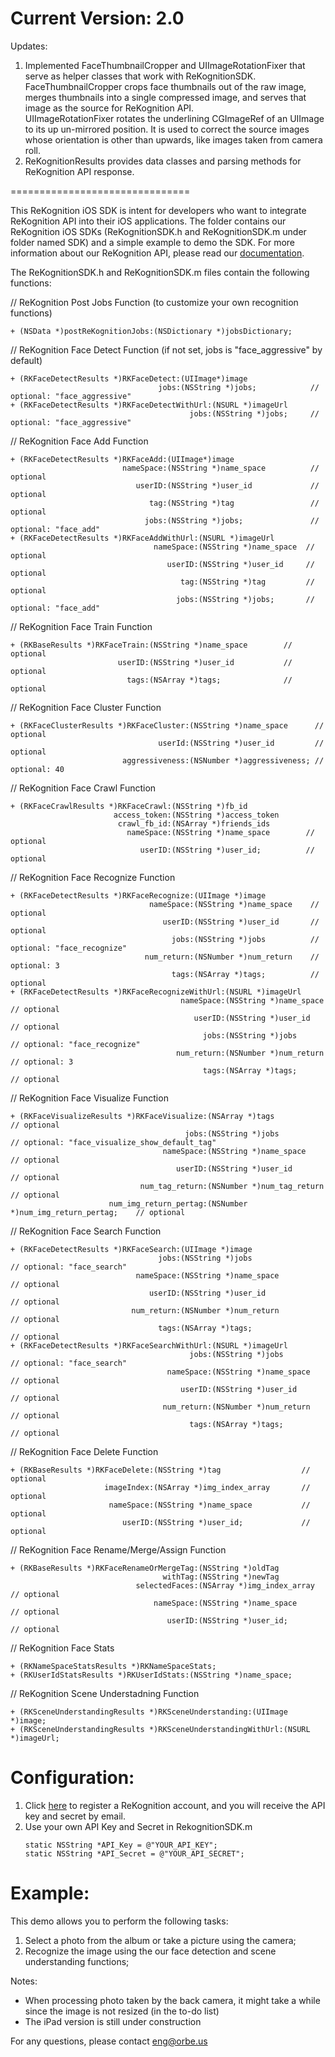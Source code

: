 Current Version: 2.0
===============================
Updates:
<ol>
<li>
Implemented FaceThumbnailCropper and UIImageRotationFixer that serve as helper classes that work with ReKognitionSDK.<br>
FaceThumbnailCropper crops face thumbnails out of the raw image, merges thumbnails into a single compressed image, and serves that image as the source for ReKognition API.<br>
UIImageRotationFixer rotates the underlining CGImageRef of an UIImage to its up un-mirrored position. It is used to correct the source images whose orientation is other than upwards, like images taken from camera roll.
</li>
<li>
ReKognitionResults provides data classes and parsing methods for ReKognition API response.
</li>
</ol>
===============================

This ReKognition iOS SDK is intent for developers who want to integrate ReKognition API into their 
iOS applications. The folder contains our ReKognition iOS SDKs (ReKognitionSDK.h and ReKognitionSDK.m under folder named SDK) and 
a simple example to demo the SDK. For more information about our ReKognition API, please read our 
<a href="http://v2.rekognition.com/developer/docs">documentation</a>.

The ReKognitionSDK.h and ReKognitionSDK.m files contain the following functions:

// ReKognition Post Jobs Function (to customize your own recognition functions)
<pre><code>+ (NSData *)postReKognitionJobs:(NSDictionary *)jobsDictionary;
</code></pre>

// ReKognition Face Detect Function (if not set, jobs is "face_aggressive" by default)
<pre><code>+ (RKFaceDetectResults *)RKFaceDetect:(UIImage*)image
                                 jobs:(NSString *)jobs;            // optional: "face_aggressive"
+ (RKFaceDetectResults *)RKFaceDetectWithUrl:(NSURL *)imageUrl
                                        jobs:(NSString *)jobs;     // optional: "face_aggressive"
</code></pre>

// ReKognition Face Add Function
<pre><code>+ (RKFaceDetectResults *)RKFaceAdd:(UIImage*)image
                         nameSpace:(NSString *)name_space          // optional
                            userID:(NSString *)user_id             // optional
                               tag:(NSString *)tag                 // optional
                              jobs:(NSString *)jobs;               // optional: "face_add"
+ (RKFaceDetectResults *)RKFaceAddWithUrl:(NSURL *)imageUrl
                                nameSpace:(NSString *)name_space  // optional
                                   userID:(NSString *)user_id     // optional
                                      tag:(NSString *)tag         // optional
                                     jobs:(NSString *)jobs;       // optional: "face_add"
</code></pre>

// ReKognition Face Train Function
<pre><code>+ (RKBaseResults *)RKFaceTrain:(NSString *)name_space        // optional
                        userID:(NSString *)user_id           // optional
                          tags:(NSArray *)tags;              // optional
</code></pre>

// ReKognition Face Cluster Function
<pre><code>+ (RKFaceClusterResults *)RKFaceCluster:(NSString *)name_space      // optional
                                 userId:(NSString *)user_id         // optional
                         aggressiveness:(NSNumber *)aggressiveness; // optional: 40
</code></pre>

// ReKognition Face Crawl Function
<pre><code>+ (RKFaceCrawlResults *)RKFaceCrawl:(NSString *)fb_id
                       access_token:(NSString *)access_token
                        crawl_fb_id:(NSArray *)friends_ids
                          nameSpace:(NSString *)name_space        // optional
                             userID:(NSString *)user_id;          // optional
</code></pre>

// ReKognition Face Recognize Function
<pre><code>+ (RKFaceDetectResults *)RKFaceRecognize:(UIImage *)image
                               nameSpace:(NSString *)name_space    // optional
                                  userID:(NSString *)user_id       // optional
                                    jobs:(NSString *)jobs          // optional: "face_recognize"
                              num_return:(NSNumber *)num_return    // optional: 3
                                    tags:(NSArray *)tags;          // optional
+ (RKFaceDetectResults *)RKFaceRecognizeWithUrl:(NSURL *)imageUrl
                                      nameSpace:(NSString *)name_space     // optional
                                         userID:(NSString *)user_id        // optional
                                           jobs:(NSString *)jobs           // optional: "face_recognize"
                                     num_return:(NSNumber *)num_return     // optional: 3
                                           tags:(NSArray *)tags;           // optional
</code></pre>

// ReKognition Face Visualize Function
<pre><code>+ (RKFaceVisualizeResults *)RKFaceVisualize:(NSArray *)tags                       // optional
                                       jobs:(NSString *)jobs                      // optional: "face_visualize_show_default_tag"
                                  nameSpace:(NSString *)name_space                // optional
                                     userID:(NSString *)user_id                   // optional
                             num_tag_return:(NSNumber *)num_tag_return            // optional
                      num_img_return_pertag:(NSNumber *)num_img_return_pertag;    // optional
</code></pre>

// ReKognition Face Search Function
<pre><code>+ (RKFaceDetectResults *)RKFaceSearch:(UIImage *)image
                                 jobs:(NSString *)jobs                 // optional: "face_search"
                            nameSpace:(NSString *)name_space           // optional
                               userID:(NSString *)user_id              // optional
                           num_return:(NSNumber *)num_return           // optional
                                 tags:(NSArray *)tags;                 // optional
+ (RKFaceDetectResults *)RKFaceSearchWithUrl:(NSURL *)imageUrl
                                        jobs:(NSString *)jobs          // optional: "face_search"
                                   nameSpace:(NSString *)name_space    // optional
                                      userID:(NSString *)user_id       // optional
                                  num_return:(NSNumber *)num_return    // optional
                                        tags:(NSArray *)tags;          // optional
</code></pre>

// ReKognition Face Delete Function
<pre><code>+ (RKBaseResults *)RKFaceDelete:(NSString *)tag                  // optional
                     imageIndex:(NSArray *)img_index_array       // optional
                      nameSpace:(NSString *)name_space           // optional
                         userID:(NSString *)user_id;             // optional
</code></pre>

// ReKognition Face Rename/Merge/Assign Function
<pre><code>+ (RKBaseResults *)RKFaceRenameOrMergeTag:(NSString *)oldTag
                                  withTag:(NSString *)newTag
                            selectedFaces:(NSArray *)img_index_array     // optional
                                nameSpace:(NSString *)name_space         // optional
                                   userID:(NSString *)user_id;           // optional
</code></pre>

// ReKognition Face Stats
<pre><code>+ (RKNameSpaceStatsResults *)RKNameSpaceStats;
+ (RKUserIdStatsResults *)RKUserIdStats:(NSString *)name_space;
</code></pre>

// ReKognition Scene Understadning Function
<pre><code>+ (RKSceneUnderstandingResults *)RKSceneUnderstanding:(UIImage *)image;
+ (RKSceneUnderstandingResults *)RKSceneUnderstandingWithUrl:(NSURL *)imageUrl;
</code></pre>

Configuration:
===============================
<ol>
<li> Click <a href="http://v2.rekognition.com/user/create">here</a> to register a ReKognition account, and you will receive the API key and secret by email.</li>

<li> Use your own API Key and Secret in RekognitionSDK.m</li>
 
<pre><code>static NSString *API_Key = @"YOUR_API_KEY";
static NSString *API_Secret = @"YOUR_API_SECRET";
</code></pre>

</ol>


Example: 
===============================
This demo allows you to perform the following tasks:
<ol>
<li> Select a photo from the album or take a picture using the camera; </li> 

<li> Recognize the image using the our face detection and scene understanding functions;</li> 
</ol>

Notes: 

<ul>
<li> When processing photo taken by the back camera, it might take a while since the image is not resized (in the to-do list)
</li>
<li> The iPad version is still under construction
</li>
</ul>

For any questions, please contact eng@orbe.us
